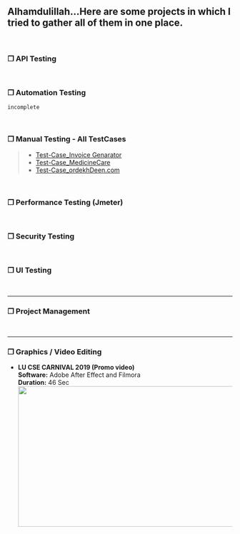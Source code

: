 
## Alhamdulillah...Here are some projects in which I tried to gather all of them in one place. 

<br>



### ❒ API Testing



<br>

### ❒ Automation Testing
   `incomplete` 
   
   <br>

### ❒ Manual Testing - All TestCases
> - [Test-Case_Invoice Genarator](https://github.com/tmb1n/ManualTesting_All-TestCases/blob/main/README.md#test-case-_-invoice-genarator)
> - [Test-Case_MedicineCare](https://github.com/tmb1n/ManualTesting_All-TestCases/blob/main/README.md#test-case-_-medicinecare)
> - [Test-Case_ordekhDeen.com](https://github.com/tmb1n/ManualTesting_All-TestCases/blob/main/README.md#test-case-_-medicinecare)


<br>

### ❒ Performance Testing (Jmeter)


<br>

### ❒ Security Testing

<br>

### ❒ UI Testing

<br>

---
### ❒ Project Management

<br>

---
### ❒ Graphics / Video Editing
* **LU CSE CARNIVAL 2019 (Promo video)** \
**Software:** Adobe After Effect and Filmora\
**Duration:** 46 Sec \
[<img src="https://img.youtube.com/vi/u75XW6RlSJU/hqdefault.jpg" width="560" height="315"/>](https://www.youtube.com/embed/u75XW6RlSJU)

